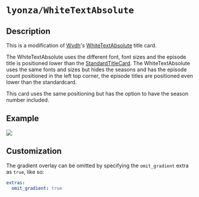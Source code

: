# `lyonza/WhiteTextAbsolute`
## Description
This is a modification of [Wvdh](https://github.com/Wdvh)'s [WhiteTextAbsolute](https://github.com/CollinHeist/TitleCardMaker-CardTypes/blob/master/Wdvh/README.md#whitetextstandard) title card. 

The WhiteTextAbsolute uses the different font, font sizes and the episode title is positioned lower than the [StandardTitleCard](https://github.com/CollinHeist/TitleCardMaker/wiki/StandardTitleCard). The WhiteTextAbsolute uses the same fonts and sizes but hides the seasons and has the episode count positioned in the left top corner, the episode titles are positioned even lower than the standardcard.

This card uses the same positioning but has the option to have the season number included.

## Example
<img src="https://user-images.githubusercontent.com/1803189/171089736-f60a6ff2-0914-432a-a45d-145323d39c42.jpg"/>

## Customization
The gradient overlay can be omitted by specifying the `omit_gradient` extra as `true`, like so:
```yaml
extras:
  omit_gradient: true
```
